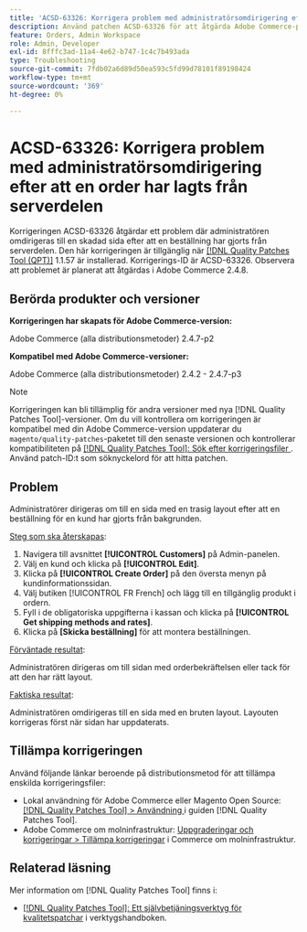 ```yaml
---
title: 'ACSD-63326: Korrigera problem med administratörsomdirigering efter att en order har lagts från serverdelen'
description: Använd patchen ACSD-63326 för att åtgärda Adobe Commerce-problemet där administratören omdirigeras till en skadad sida efter att ha gjort en beställning från backend-enheten.
feature: Orders, Admin Workspace
role: Admin, Developer
exl-id: 8fffc3ad-11a4-4e62-b747-1c4c7b493ada
type: Troubleshooting
source-git-commit: 7fdb02a6d89d50ea593c5fd99d78101f89198424
workflow-type: tm+mt
source-wordcount: '369'
ht-degree: 0%

---
```


# ACSD-63326: Korrigera problem med administratörsomdirigering efter att en order har lagts från serverdelen

Korrigeringen ACSD-63326 åtgärdar ett problem där administratören omdirigeras till en skadad sida efter att en beställning har gjorts från serverdelen. Den här korrigeringen är tillgänglig när [[!DNL Quality Patches Tool (QPT)]](/help/tools/quality-patches-tool/quality-patches-tool-to-self-serve-quality-patches.md) 1.1.57 är installerad. Korrigerings-ID är ACSD-63326. Observera att problemet är planerat att åtgärdas i Adobe Commerce 2.4.8.

## Berörda produkter och versioner

**Korrigeringen har skapats för Adobe Commerce-version:**

Adobe Commerce (alla distributionsmetoder) 2.4.7-p2

**Kompatibel med Adobe Commerce-versioner:**

Adobe Commerce (alla distributionsmetoder) 2.4.2 - 2.4.7-p3

>[!NOTE]
>
>Korrigeringen kan bli tillämplig för andra versioner med nya [!DNL Quality Patches Tool]-versioner. Om du vill kontrollera om korrigeringen är kompatibel med din Adobe Commerce-version uppdaterar du `magento/quality-patches`-paketet till den senaste versionen och kontrollerar kompatibiliteten på [[!DNL Quality Patches Tool]: Sök efter korrigeringsfiler ](https://experienceleague.adobe.com/tools/commerce-quality-patches/index.html). Använd patch-ID:t som söknyckelord för att hitta patchen.

## Problem

Administratörer dirigeras om till en sida med en trasig layout efter att en beställning för en kund har gjorts från bakgrunden.

<u>Steg som ska återskapas</u>:

1. Navigera till avsnittet **[!UICONTROL Customers]** på Admin-panelen.
1. Välj en kund och klicka på **[!UICONTROL Edit]**.
1. Klicka på **[!UICONTROL Create Order]** på den översta menyn på kundinformationssidan.
1. Välj butiken [!UICONTROL FR French] och lägg till en tillgänglig produkt i ordern.
1. Fyll i de obligatoriska uppgifterna i kassan och klicka på **[!UICONTROL Get shipping methods and rates]**.
1. Klicka på **[Skicka beställning]** för att montera beställningen.

<u>Förväntade resultat</u>:

Administratören dirigeras om till sidan med orderbekräftelsen eller tack för att den har rätt layout.

<u>Faktiska resultat</u>:

Administratören omdirigeras till en sida med en bruten layout. Layouten korrigeras först när sidan har uppdaterats.

## Tillämpa korrigeringen

Använd följande länkar beroende på distributionsmetod för att tillämpa enskilda korrigeringsfiler:

* Lokal användning för Adobe Commerce eller Magento Open Source: [[!DNL Quality Patches Tool] > Användning ](/help/tools/quality-patches-tool/usage.md) i guiden [!DNL Quality Patches Tool].
* Adobe Commerce om molninfrastruktur: [Uppgraderingar och korrigeringar > Tillämpa korrigeringar](https://experienceleague.adobe.com/docs/commerce-cloud-service/user-guide/develop/upgrade/apply-patches.html) i Commerce om molninfrastruktur.


## Relaterad läsning

Mer information om [!DNL Quality Patches Tool] finns i:

* [[!DNL Quality Patches Tool]: Ett självbetjäningsverktyg för kvalitetspatchar](/help/tools/quality-patches-tool/quality-patches-tool-to-self-serve-quality-patches.md) i verktygshandboken.
